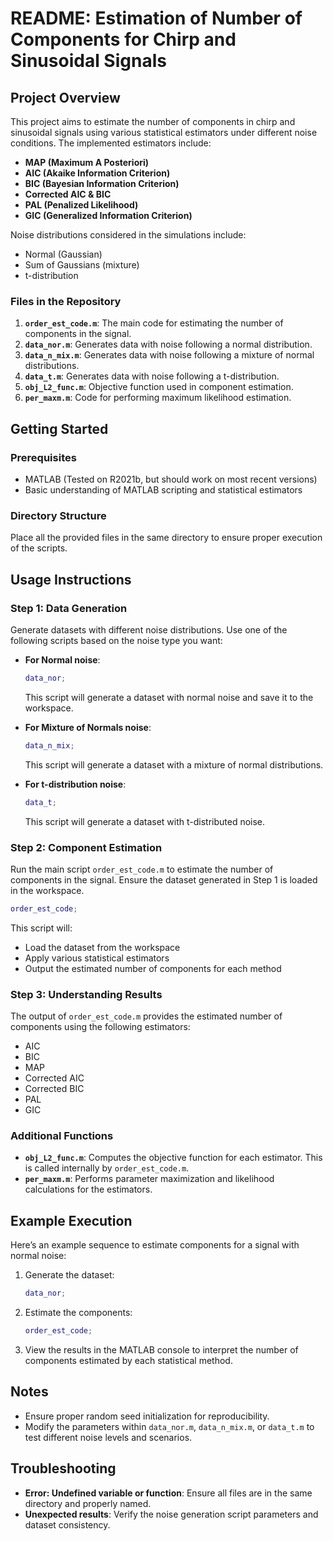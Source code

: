 # README: Estimation of Number of Components for Chirp and Sinusoidal Signals

## Project Overview

This project aims to estimate the number of components in chirp and sinusoidal signals using various statistical estimators under different noise conditions. The implemented estimators include:

- **MAP (Maximum A Posteriori)**
- **AIC (Akaike Information Criterion)**
- **BIC (Bayesian Information Criterion)**
- **Corrected AIC & BIC**
- **PAL (Penalized Likelihood)**
- **GIC (Generalized Information Criterion)**

Noise distributions considered in the simulations include:

- Normal (Gaussian)
- Sum of Gaussians (mixture)
- t-distribution

### Files in the Repository

1. **`order_est_code.m`**: The main code for estimating the number of components in the signal.
2. **`data_nor.m`**: Generates data with noise following a normal distribution.
3. **`data_n_mix.m`**: Generates data with noise following a mixture of normal distributions.
4. **`data_t.m`**: Generates data with noise following a t-distribution.
5. **`obj_L2_func.m`**: Objective function used in component estimation.
6. **`per_maxm.m`**: Code for performing maximum likelihood estimation.

## Getting Started

### Prerequisites

- MATLAB (Tested on R2021b, but should work on most recent versions)
- Basic understanding of MATLAB scripting and statistical estimators

### Directory Structure

Place all the provided files in the same directory to ensure proper execution of the scripts.

## Usage Instructions

### Step 1: Data Generation

Generate datasets with different noise distributions. Use one of the following scripts based on the noise type you want:

- **For Normal noise**:

  ```matlab
  data_nor;
  ```

  This script will generate a dataset with normal noise and save it to the workspace.

- **For Mixture of Normals noise**:

  ```matlab
  data_n_mix;
  ```

  This script will generate a dataset with a mixture of normal distributions.

- **For t-distribution noise**:

  ```matlab
  data_t;
  ```

  This script will generate a dataset with t-distributed noise.

### Step 2: Component Estimation

Run the main script `order_est_code.m` to estimate the number of components in the signal. Ensure the dataset generated in Step 1 is loaded in the workspace.

```matlab
order_est_code;
```

This script will:

- Load the dataset from the workspace
- Apply various statistical estimators
- Output the estimated number of components for each method

### Step 3: Understanding Results

The output of `order_est_code.m` provides the estimated number of components using the following estimators:

- AIC
- BIC
- MAP
- Corrected AIC
- Corrected BIC
- PAL
- GIC

### Additional Functions

- **`obj_L2_func.m`**: Computes the objective function for each estimator. This is called internally by `order_est_code.m`.
- **`per_maxm.m`**: Performs parameter maximization and likelihood calculations for the estimators.

## Example Execution

Here’s an example sequence to estimate components for a signal with normal noise:

1. Generate the dataset:

   ```matlab
   data_nor;
   ```

2. Estimate the components:

   ```matlab
   order_est_code;
   ```

3. View the results in the MATLAB console to interpret the number of components estimated by each statistical method.

## Notes

- Ensure proper random seed initialization for reproducibility.
- Modify the parameters within `data_nor.m`, `data_n_mix.m`, or `data_t.m` to test different noise levels and scenarios.

## Troubleshooting

- **Error: Undefined variable or function**: Ensure all files are in the same directory and properly named.
- **Unexpected results**: Verify the noise generation script parameters and dataset consistency.
